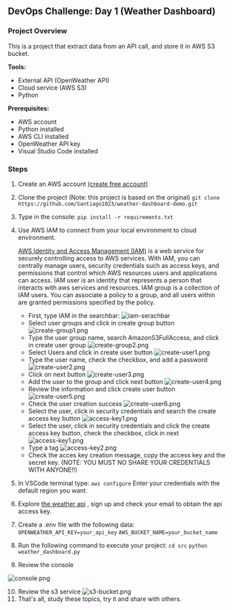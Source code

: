## DevOps Challenge: Day 1 (Weather Dashboard)

### Project Overview
This is a project that extract data from an API call, and store it in AWS S3 bucket.

**Tools:**
- External API (OpenWeather API)
- Cloud service (AWS S3)
- Python

**Prerequisites:**
- AWS account
- Python installed
- AWS CLI installed
- OpenWeather API key
- Visual Studio Code installed

### Steps

1. Create an AWS account [(create free account)](https://aws.amazon.com/es/free/?nc1=h_ls&all-free-tier.sort-by=item.additionalFields.SortRank&all-free-tier.sort-order=asc&awsf.Free%20Tier%20Types=*all&awsf.Free%20Tier%20Categories=*all "(create free account)")
2. Clone the project (Note: this project is based on the original)
`git clone https://github.com/Santiago1023/weather-dashboard-demo.git`
3. Type in the console:
`pip install -r requirements.txt`
4. Use AWS IAM to connect from your local environment to cloud environment.

	[AWS Identity and Access Management (IAM)](https://docs.aws.amazon.com/en_us/iam/ "AWS IAM Documentation") is a web service for securely controlling access to AWS services. With IAM, you can centrally manage users, security credentials such as access keys, and permissions that control which AWS resources users and applications can access.
	IAM user is an identity that represents a person that interacts with aws services and resources.
	IAM group is a collection of IAM users. You can associate a policy to a group, and all users within are granted permissions specified by the policy.
	- First, type IAM in the searchbar:
![iam-serachbar](/imagenes/iam-serachbar.png)
	- Select user groups and click in create group button
![create-group1.png](/imagenes/create-group1.png)
	- Type the user group name, search AmazonS3FullAccess, and click in create user group
![create-group2.png](/imagenes/create-group2.png)
	- Select Users and click in create user button
![create-user1.png](/imagenes/create-user1.png)
	- Type the user name, check the checkbox, and add a password
![create-user2.png](/imagenes/create-user2.png)
	- Click on next button
![create-user3.png](/imagenes/create-user3.png)
	- Add the user to the group and click next button
![create-user4.png](/imagenes/create-user4.png)
	- Review the information and click create user button
![create-user5.png](/imagenes/create-user5.png)
	- Check the user creation success
![create-user6.png](/imagenes/create-user6.png)
	- Select the user, click in security credentials and search the create access key button
![access-key1.png](/imagenes/access-key1.png)
	- Select the user, click in security credentials and click the create access key button, check the checkbox, click in next
![access-key1.png](/imagenes/access-key1.png)
	- Type a tag
![access-key2.png](/imagenes/access-key2.png)
	- Check the acces key creation message, copy the access key and the secret key. (NOTE: YOU MUST NO SHARE YOUR CREDENTIALS WITH ANYONE!!)
5. In VSCode terminal type:
	`aws configure`
	Enter your credentials with the default region you want.
6. Explore [the weather api](https://openweathermap.org/api "the weather api") , sign up and check your email to obtain the api access key.
7. Create a .env file with the following data:
	`OPENWEATHER_API_KEY=your_api_key`
	`AWS_BUCKET_NAME=your_bucket_name`
8. Run the following command to execute your project:
	`cd src`
	`python weather_dashboard.py`
9. Review the console

![console.png](/imagenes/console.png)

10. Review the s3 service
![s3-bucket.png](/imagenes/s3-bucket.png)
11. That's all, study these topics, try it and share with others.
